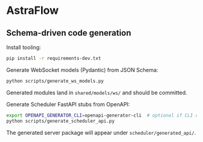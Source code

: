 # AstraFlow

## Schema-driven code generation

Install tooling:

```bash
pip install -r requirements-dev.txt
```

Generate WebSocket models (Pydantic) from JSON Schema:

```bash
python scripts/generate_ws_models.py
```

Generated modules land in `shared/models/ws/` and should be committed.

Generate Scheduler FastAPI stubs from OpenAPI:

```bash
export OPENAPI_GENERATOR_CLI=openapi-generator-cli  # optional if CLI on PATH
python scripts/generate_scheduler_api.py
```

The generated server package will appear under `scheduler/generated_api/`.
